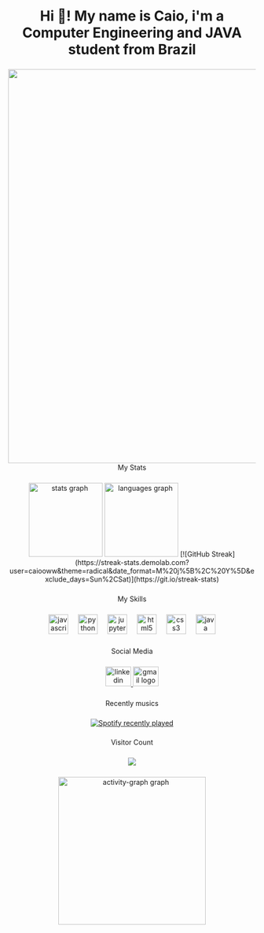<h1 align="center">Hi 👋! My name is Caio, i'm a Computer Engineering and JAVA student from Brazil</h1>

###

<img align="left" height="800" src="https://i.redd.it/3gi99293qh881.jpg"  />

###

<p align="center">My Stats</p>

###

<div align="center">
  <img src="https://github-readme-stats.vercel.app/api?username=caiooww&hide_title=false&hide_rank=true&show_icons=true&include_all_commits=true&count_private=true&disable_animations=false&theme=radical&locale=en&hide_border=true&order=1" height="150" alt="stats graph"  />
  <img src="https://github-readme-stats.vercel.app/api/top-langs?username=caiooww&locale=en&hide_title=false&layout=compact&card_width=320&langs_count=9&theme=radical&hide_border=true&order=2" height="150" alt="languages graph"  />
  [![GitHub Streak](https://streak-stats.demolab.com?user=caiooww&theme=radical&date_format=M%20j%5B%2C%20Y%5D&exclude_days=Sun%2CSat)](https://git.io/streak-stats)
</div>

###

<p align="center">My Skills</p>

###

<div align="center">
  <img src="https://cdn.jsdelivr.net/gh/devicons/devicon/icons/javascript/javascript-original.svg" height="40" alt="javascript logo"  />
  <img width="12" />
  <img src="https://cdn.jsdelivr.net/gh/devicons/devicon/icons/python/python-original.svg" height="40" alt="python logo"  />
  <img width="12" />
  <img src="https://cdn.jsdelivr.net/gh/devicons/devicon/icons/jupyter/jupyter-original.svg" height="40" alt="jupyter logo"  />
  <img width="12" />
  <img src="https://cdn.jsdelivr.net/gh/devicons/devicon/icons/html5/html5-original.svg" height="40" alt="html5 logo"  />
  <img width="12" />
  <img src="https://cdn.jsdelivr.net/gh/devicons/devicon/icons/css3/css3-original.svg" height="40" alt="css3 logo"  />
  <img width="12" />
  <img src="https://cdn.jsdelivr.net/gh/devicons/devicon/icons/java/java-original.svg" height="40" alt="java logo"  />
</div>

###

<p align="center">Social Media</p>

###

<div align="center">
  <a href="https://www.linkedin.com/in/caiow10/" target="_blank">
    <img src="https://raw.githubusercontent.com/maurodesouza/profile-readme-generator/master/src/assets/icons/social/linkedin/default.svg" width="52" height="40" alt="linkedin logo"  />
  </a>
  <a href="mailto:work.caiow@gmail.com" target="_blank">
    <img src="https://raw.githubusercontent.com/maurodesouza/profile-readme-generator/master/src/assets/icons/social/gmail/default.svg" width="52" height="40" alt="gmail logo"  />
  </a>
</div>

###

<p align="center">Recently musics</p>

###

<div align="center">
  <a href="https://open.spotify.com/user/31ieh4j7mfta7pkkm4m6trzghvau">
    <img src="https://spotify-recently-played-readme.vercel.app/api?user=31ieh4j7mfta7pkkm4m6trzghvau&count=5&unique=false" alt="Spotify recently played"  />
  </a>
</div>

###

<p align="center">Visitor Count</p>

###

<div align="center">
  <img src="https://profile-counter.glitch.me/caiooww/count.svg?"  />
</div>

###

<div align="center">
  <img src="https://github-readme-activity-graph.vercel.app/graph?username=caiooww&radius=16&theme=redical&area=true&order=5&hide_title=true" height="300" alt="activity-graph graph"  />
</div>

###
